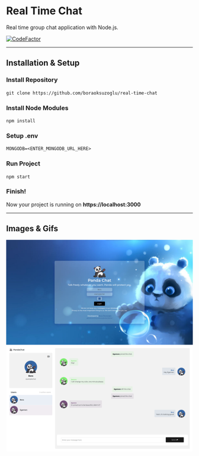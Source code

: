 # Real Time Chat
Real time group chat application with Node.js.

[![CodeFactor](https://www.codefactor.io/repository/github/boraoksuzoglu/real-time-chat/badge)](https://www.codefactor.io/repository/github/boraoksuzoglu/real-time-chat)

---

## Installation & Setup
### Install Repository
```git
git clone https://github.com/boraoksuzoglu/real-time-chat
```

### Install Node Modules
```git
npm install
```

### Setup .env
```env
MONGODB=<ENTER_MONGODB_URL_HERE>
```

### Run Project
```git
npm start
```

### Finish!
Now your project is running on **https://localhost:3000**

---
## Images & Gifs
![login_page](./.github/loginpage.png)
![chatting_page](./.github/chatting.png)